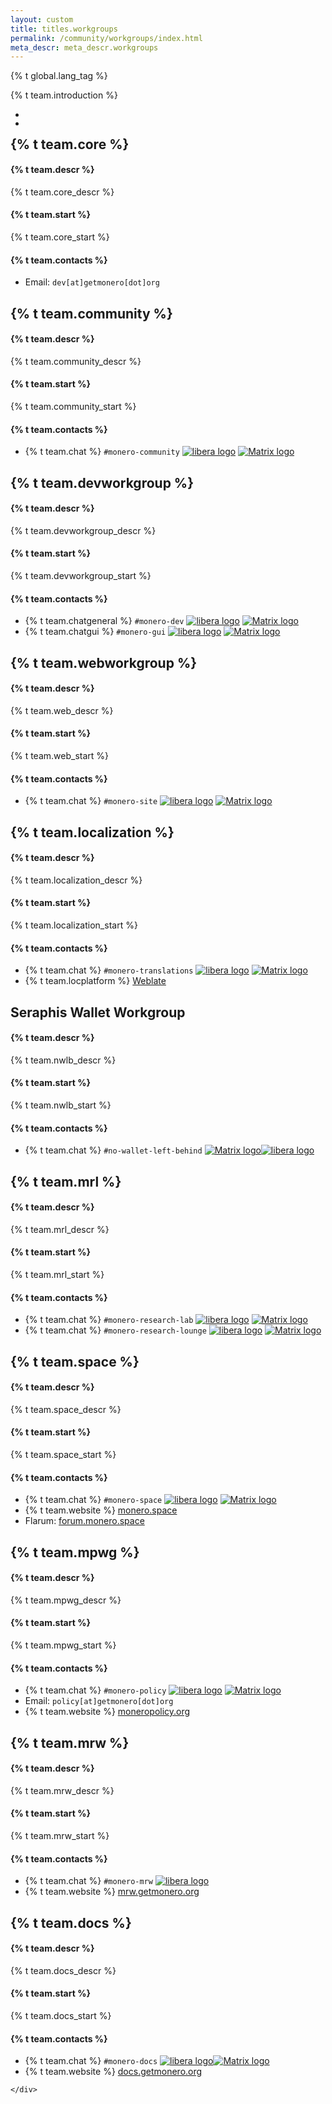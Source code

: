 ```yaml
---
layout: custom
title: titles.workgroups
permalink: /community/workgroups/index.html
meta_descr: meta_descr.workgroups
---
```


{% t global.lang_tag %}
<div class="team">
  <div class="container description">
    <p>{% t team.introduction %}</p>
    <section class="workgroups container">   
        <ul class="row center-xs">
            <li>
                <a class="ext-noicon" href="https://github.com/monero-project" target="_blank" rel="noreferrer noopener" aria-label="GitHub logo"><div class="social-icon github"></div></a>
            </li>
            <li>
                <a class="ext-noicon" href="https://repo.getmonero.org/users/monero-project/projects" target="_blank" rel="noreferrer noopener" aria-label="Gitlab logo"><div class="social-icon gitlab"></div></a>
            </li>
        </ul>
    </section>
  </div>
  <section class="container">
    <div class="row">
      <div class="left half col-lg-6 col-md-6 col-sm-12 col-xs-12">
        <div class="info-block">
          <div class="row center-xs">
            <h2>{% t team.core %}</h2>
          </div>
          <h4>{% t team.descr %}</h4>
          <p>{% t team.core_descr %}</p>
          <h4>{% t team.start %}</h4>
          <p>{% t team.core_start %}</p>
          <h4>{% t team.contacts %}</h4>
          <ul class="logo">
            <li>Email: <code>dev[at]getmonero[dot]org</code></li>
          </ul>
          <div class="row center-xs icons">
            <a class="ext-noicon" href="https://github.com/monero-project/" target="_blank" rel="noreferrer, noopener" aria-label="GitHub logo"><div class="col social-icon github"></div></a>
          </div>
        </div>
      </div>
      <div class="right half col-lg-6 col-md-6 col-sm-12 col-xs-12">
        <div class="info-block">
          <div class="row center-xs">
            <h2>{% t team.community %}</h2>
          </div>
          <h4>{% t team.descr %}</h4>
          <p>{% t team.community_descr %}</p>
          <h4>{% t team.start %}</h4>
          <p>{% t team.community_start %}</p>
          <h4>{% t team.contacts %}</h4>
          <ul class="logo">
            <li>{% t team.chat %} <code>#monero-community</code> <a class="chats-img" href="irc://irc.libera.chat/#monero-community"><img class="libera" src="/img/libera.svg" title="libera" alt="libera logo"></a> <a class="chats-img" href="https://matrix.to/#/%23monero-community:monero.social?via=matrix.org&via=monero.social"><img class="matrix" src="/img/matrix-logo.svg" title="Matrix" alt="Matrix logo"></a></li>
          </ul>
          <div class="row center-xs icons">
            <a class="ext-noicon" href="https://repo.getmonero.org/monero-project/" target="_blank" rel="noreferrer, noopener" aria-label="Gitlab logo"><div class="col social-icon gitlab"></div></a><a class="ext-noicon" href="https://www.reddit.com/r/MoneroCommunity/" target="_blank" rel="noreferrer, noopener" aria-label="Reddit logo"><div class="col social-icon reddit"></div></a>
          </div>
        </div>
      </div>
      <div class="left half col-lg-6 col-md-6 col-sm-12 col-xs-12">
        <div class="info-block">
          <div class="row center-xs">
            <h2>{% t team.devworkgroup %}</h2>
          </div>
          <h4>{% t team.descr %}</h4>
          <p>{% t team.devworkgroup_descr %}</p>
          <h4>{% t team.start %}</h4>
          <p>{% t team.devworkgroup_start %}</p>
          <h4>{% t team.contacts %}</h4>
          <ul class="logo">
            <li>{% t team.chatgeneral %} <code>#monero-dev</code> <a class="chats-img" href="irc://irc.libera.chat/#monero-dev"><img class="libera" src="/img/libera.svg" title="libera" alt="libera logo"></a> <a class="chats-img" href="https://matrix.to/#/%23monero-dev:monero.social?via=matrix.org"><img class="matrix" src="/img/matrix-logo.svg" title="Matrix" alt="Matrix logo"></a></li>
            <li>{% t team.chatgui %} <code>#monero-gui</code> <a class="chats-img" href="irc://irc.libera.chat/#monero-gui"><img class="libera" src="/img/libera.svg" title="libera" alt="libera logo"></a> <a class="chats-img" href="https://matrix.to/#/%23monero-gui:monero.social?via=matrix.org"><img class="matrix" src="/img/matrix-logo.svg" title="Matrix" alt="Matrix logo"></a></li>
          </ul>
          <div class="row center-xs icons">
            <a class="ext-noicon" href="https://github.com/monero-project/monero" target="_blank" rel="noreferrer, noopener" aria-label="Github monero logo"><div class="col social-icon github"></div></a>
            <a class="ext-noicon" href="https://github.com/monero-project/monero-gui" target="_blank" rel="noreferrer, noopener" aria-label="github monero-gui logo"><div class="col social-icon github"></div></a>
          </div>
        </div>
      </div>
      <div class="right half col-lg-6 col-md-6 col-sm-12 col-xs-12">
        <div class="info-block">
          <div class="row center-xs">
            <h2>{% t team.webworkgroup %}</h2>
          </div>
          <h4>{% t team.descr %}</h4>
          <p>{% t team.web_descr %}</p>
          <h4>{% t team.start %}</h4>
          <p>{% t team.web_start %}</p>
          <h4>{% t team.contacts %}</h4>
          <ul class="logo">
            <li>{% t team.chat %} <code>#monero-site</code> <a class="chats-img" href="irc://irc.libera.chat/#monero-site"><img class="libera" src="/img/libera.svg" title="libera" alt="libera logo"></a> <a class="chats-img" href="https://matrix.to/#/%23monero-site:monero.social?via=matrix.org"><img class="matrix" src="/img/matrix-logo.svg" title="Matrix" alt="Matrix logo"></a></li>
          </ul>
          <div class="row center-xs icons">
            <a class="ext-noicon" href="https://github.com/monero-project/monero-site" target="_blank" rel="noreferrer, noopener" aria-label="GitHub logo"><div class="col social-icon github"></div></a>
          </div>
        </div>
      </div>
      <div class="left half col-lg-6 col-md-6 col-sm-12 col-xs-12">
        <div class="info-block">
          <div class="row center-xs">
            <h2>{% t team.localization %}</h2>
          </div>
            <h4>{% t team.descr %}</h4>
          <p>{% t team.localization_descr %}</p>
          <h4>{% t team.start %}</h4>
          <p>{% t team.localization_start %}</p>
          <h4>{% t team.contacts %}</h4>
          <ul class="logo">
            <li>{% t team.chat %} <code>#monero-translations</code> <a class="chats-img" href="irc://irc.libera.chat/#monero-translations"><img class="libera" src="/img/libera.svg" title="libera" alt="libera logo"></a> <a class="chats-img" href="https://matrix.to/#/%23monero-translations:monero.social?via=matrix.org"><img class="matrix" src="/img/matrix-logo.svg" title="Matrix" alt="Matrix logo"></a></li>
            <li>{% t team.locplatform %} <a href="https://translate.getmonero.org">Weblate</a></li>
          </ul>
          <div class="row center-xs icons">
            <a class="ext-noicon" href="https://github.com/monero-ecosystem/monero-translations" target="_blank" rel="noreferrer, noopener" aria-label="Github logo"><div class="col social-icon github"></div></a>
          </div>
        </div>
      </div>
      <div class="right half col-lg-6 col-md-6 col-sm-12 col-xs-12">
        <div class="info-block">
          <div class="row center-xs">
            <h2>Seraphis Wallet Workgroup</h2>
          </div>
          <h4>{% t team.descr %}</h4>
          <p>{% t team.nwlb_descr %}</p>
          <h4>{% t team.start %}</h4>
          <p>{% t team.nwlb_start %}</p>
          <h4>{% t team.contacts %}</h4>
          <ul class="logo">
            <li>{% t team.chat %} <code>#no-wallet-left-behind</code> <a class="chats-img" href="https://matrix.to/#/%23no-wallet-left-behind:monero.social"><img class="matrix" src="/img/matrix-logo.svg" title="Matrix" alt="Matrix logo"></a><a class="chats-img" href="irc://irc.libera.chat/#no-wallet-left-behind"><img class="libera" src="/img/libera.svg" title="libera" alt="libera logo"></a></li>
          </ul>
          <div class="row center-xs icons">
            <a class="ext-noicon" href="https://github.com/seraphis-migration/strategy/wiki/Seraphis-Wallet-Workgroup" target="_blank" rel="noreferrer, noopener" aria-label="Github logo"><div class="col social-icon github"></div></a>
          </div>
        </div>
      </div>
      <div class="left half col-lg-6 col-md-6 col-sm-12 col-xs-12">
        <div class="info-block">
          <div class="row center-xs">
            <h2>{% t team.mrl %}</h2>
          </div>
          <h4>{% t team.descr %}</h4>
          <p>{% t team.mrl_descr %}</p>
          <h4>{% t team.start %}</h4>
          <p>{% t team.mrl_start %}</p>
          <h4>{% t team.contacts %}</h4>
          <ul class="logo">
            <li>{% t team.chat %} <code>#monero-research-lab</code> <a class="chats-img" href="irc://irc.libera.chat/#monero-research-lab"><img class="libera" src="/img/libera.svg" title="libera" alt="libera logo"></a> <a class="chats-img" href="https://matrix.to/#/%23monero-research-lab:monero.social?via=matrix.org&via=privacytools.io"><img class="matrix" src="/img/matrix-logo.svg" title="Matrix" alt="Matrix logo"></a></li>
            <li>{% t team.chat %} <code>#monero-research-lounge</code> <a class="chats-img" href="irc://irc.libera.chat/#monero-research-lounge"><img class="libera" src="/img/libera.svg" title="libera" alt="libera logo"></a> <a class="chats-img" href="https://matrix.to/#/#monero-research-lounge:monero.social"><img class="matrix" src="/img/matrix-logo.svg" title="Matrix" alt="Matrix logo"></a></li>
          </ul>
          <div class="row center-xs icons">
            <a class="ext-noicon" href="https://github.com/monero-project/research-lab" target="_blank" rel="noreferrer, noopener" aria-label="GitHub logo"><div class="col social-icon github"></div></a>
          </div>
        </div>
      </div>
      <div class="right half col-lg-6 col-md-6 col-sm-12 col-xs-12">
        <div class="info-block">
          <div class="row center-xs">
            <h2>{% t team.space %}</h2>
          </div>
          <h4>{% t team.descr %}</h4>
          <p>{% t team.space_descr %}</p>
          <h4>{% t team.start %}</h4>
          <p>{% t team.space_start %}</p>
          <h4>{% t team.contacts %}</h4>
          <ul class="logo">
            <li>{% t team.chat %} <code>#monero-space</code> <a class="chats-img" href="irc://irc.libera.chat/#monero-space"><img class="libera" src="/img/libera.svg" title="libera" alt="libera logo"></a> <a class="chats-img" href="https://matrix.to/#/%23monero-space:monero.social?via=matrix.org"><img class="matrix" src="/img/matrix-logo.svg" title="Matrix" alt="Matrix logo"></a></li>
            <li>{% t team.website %} <a href="https://monero.space" target="_blank" rel="noreferrer, noopener">monero.space</a></li>
            <li>Flarum: <a href="https://forum.monero.space" target="_blank" rel="noreferrer, noopener">forum.monero.space</a></li>
          </ul>
          <div class="row center-xs icons">
            <a class="ext-noicon" href="https://twitter.com/MoneroSpace" target="_blank" rel="noreferrer, noopener" aria-label="Twitter logo"><div class="col social-icon twitter"></div></a>
          </div>
        </div>
      </div>
      <div class="left half col-lg-6 col-md-6 col-sm-12 col-xs-12">
        <div class="info-block">
          <div class="row center-xs">
            <h2>{% t team.mpwg %}</h2>
          </div>
          <h4>{% t team.descr %}</h4>
          <p>{% t team.mpwg_descr %}</p>
          <h4>{% t team.start %}</h4>
          <p>{% t team.mpwg_start %}</p>
          <h4>{% t team.contacts %}</h4>
          <ul class="logo">
            <li>{% t team.chat %} <code>#monero-policy</code> <a class="chats-img" href="irc://irc.libera.chat/#monero-policy"><img class="libera" src="/img/libera.svg" title="libera" alt="libera logo"></a> <a class="chats-img" href="https://matrix.to/#/%23monero-policy:monero.social?via=matrix.org"><img class="matrix" src="/img/matrix-logo.svg" title="Matrix" alt="Matrix logo"></a></li>
            <li>Email: <code>policy[at]getmonero[dot]org</code></li>
            <li>{% t team.website %} <a href="https://moneropolicy.org">moneropolicy.org</a></li>
          </ul>
        </div>
      </div>
      <div class="right half col-lg-6 col-md-6 col-sm-12 col-xs-12">
        <div class="info-block">
          <div class="row center-xs">
            <h2>{% t team.mrw %}</h2>
          </div>
          <h4>{% t team.descr %}</h4>
          <p>{% t team.mrw_descr %}</p>
          <h4>{% t team.start %}</h4>
          <p>{% t team.mrw_start %}</p>
          <h4>{% t team.contacts %}</h4>
          <ul class="logo">
            <li>{% t team.chat %} <code>#monero-mrw</code> <a class="chats-img" href="irc://irc.libera.chat/#monero-mrw"><img class="libera" src="/img/libera.svg" title="libera" alt="libera logo"></a></li>
            <li>{% t team.website %} <a href="https://mrw.getmonero.org">mrw.getmonero.org</a></li>
          </ul>
        </div>
      </div>
      <div class="right half col-lg-6 col-md-6 col-sm-12 col-xs-12">
        <div class="info-block">
          <div class="row center-xs">
            <h2>{% t team.docs %}</h2>
          </div>
          <h4>{% t team.descr %}</h4>
          <p>{% t team.docs_descr %}</p>
          <h4>{% t team.start %}</h4>
          <p>{% t team.docs_start %}</p>
          <h4>{% t team.contacts %}</h4>
          <ul class="logo">
            <li>{% t team.chat %} <code>#monero-docs</code> <a class="chats-img" href="irc://irc.libera.chat/#monero-docs"><img class="libera" src="/img/libera.svg" title="libera" alt="libera logo"></a><a class="chats-img" href="https://matrix.to/#/%23monero-docs:monero.social?via=matrix.org"><img class="matrix" src="/img/matrix-logo.svg" title="Matrix" alt="Matrix logo"></a></li>
            <li>{% t team.website %} <a href="https://docs.getmonero.org">docs.getmonero.org</a></li>
          </ul>
          <div class="row center-xs icons">
            <a class="ext-noicon" href="https://github.com/monero-project/monero-docs" target="_blank" rel="noreferrer, noopener" aria-label="GitHub logo"><div class="col social-icon github"></div></a>
          </div>
        </div>
      </div>

    </div>
  </section>
</div>
